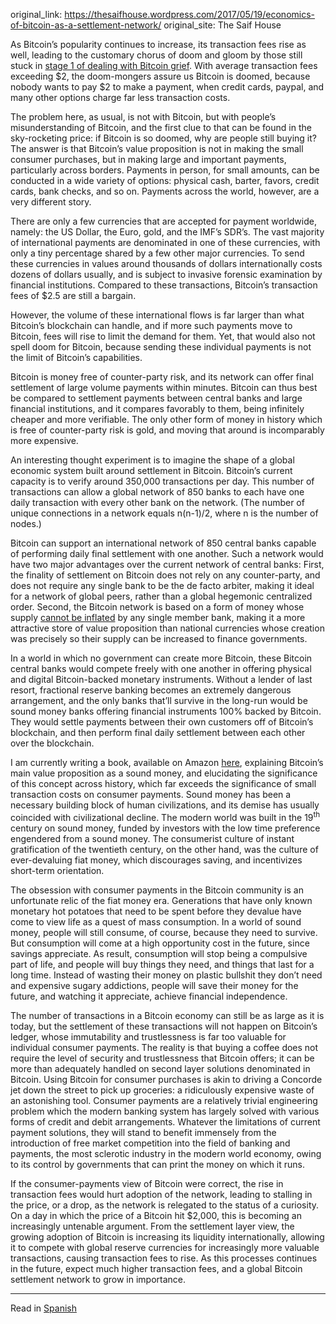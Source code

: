 original_link: https://thesaifhouse.wordpress.com/2017/05/19/economics-of-bitcoin-as-a-settlement-network/
original_site: The Saif House

As Bitcoin’s popularity continues to increase, its transaction fees rise as well, leading to the customary chorus of doom and gloom by those still stuck in [stage 1 of dealing with Bitcoin grief](https://twitter.com/saifedean/status/864512341987258369). With average transaction fees exceeding $2, the doom-mongers assure us Bitcoin is doomed, because nobody wants to pay $2 to make a payment, when credit cards, paypal, and many other options charge far less transaction costs.

The problem here, as usual, is not with Bitcoin, but with people’s misunderstanding of Bitcoin, and the first clue to that can be found in the sky-rocketing price: if Bitcoin is so doomed, why are people still buying it? The answer is that Bitcoin’s value proposition is not in making the small consumer purchases, but in making large and important payments, particularly across borders. Payments in person, for small amounts, can be conducted in a wide variety of options: physical cash, barter, favors, credit cards, bank checks, and so on. Payments across the world, however, are a very different story.

There are only a few currencies that are accepted for payment worldwide, namely: the US Dollar, the Euro, gold, and the IMF’s SDR’s. The vast majority of international payments are denominated in one of these currencies, with only a tiny percentage shared by a few other major currencies. To send these currencies in values around thousands of dollars internationally costs dozens of dollars usually, and is subject to invasive forensic examination by financial institutions. Compared to these transactions, Bitcoin’s transaction fees of $2.5 are still a bargain.

However, the volume of these international flows is far larger than what Bitcoin’s blockchain can handle, and if more such payments move to Bitcoin, fees will rise to limit the demand for them. Yet, that would also not spell doom for Bitcoin, because sending these individual payments is not the limit of Bitcoin’s capabilities.

Bitcoin is money free of counter-party risk, and its network can offer final settlement of large volume payments within minutes. Bitcoin can thus best be compared to settlement payments between central banks and large financial institutions, and it compares favorably to them, being infinitely cheaper and more verifiable. The only other form of money in history which is free of counter-party risk is gold, and moving that around is incomparably more expensive.

An interesting thought experiment is to imagine the shape of a global economic system built around settlement in Bitcoin. Bitcoin’s current capacity is to verify around 350,000 transactions per day. This number of transactions can allow a global network of 850 banks to each have one daily transaction with every other bank on the network. (The number of unique connections in a network equals n(n-1)/2, where n is the number of nodes.)

Bitcoin can support an international network of 850 central banks capable of performing daily final settlement with one another. Such a network would have two major advantages over the current network of central banks: First, the finality of settlement on Bitcoin does not rely on any counter-party, and does not require any single bank to be the de facto arbiter, making it ideal for a network of global peers, rather than a global hegemonic centralized order. Second, the Bitcoin network is based on a form of money whose supply [cannot be inflated](https://thesaifhouse.wordpress.com/2016/07/09/the-bitcoin-halving-and-monetary-competition/) by any single member bank, making it a more attractive store of value proposition than national currencies whose creation was precisely so their supply can be increased to finance governments.

In a world in which no government can create more Bitcoin, these Bitcoin central banks would compete freely with one another in offering physical and digital Bitcoin-backed monetary instruments. Without a lender of last resort, fractional reserve banking becomes an extremely dangerous arrangement, and the only banks that’ll survive in the long-run would be sound money banks offering financial instruments 100% backed by Bitcoin. They would settle payments between their own customers off of Bitcoin’s blockchain, and then perform final daily settlement between each other over the blockchain.

I am currently writing a book, available on Amazon [here](https://www.amazon.com/Bitcoin-Standard-Decentralized-Alternative-Central/dp/1119473861/), explaining Bitcoin’s main value proposition as a sound money, and elucidating the significance of this concept across history, which far exceeds the significance of small transaction costs on consumer payments. Sound money has been a necessary building block of human civilizations, and its demise has usually coincided with civilizational decline. The modern world was built in the 19<sup>th</sup> century on sound money, funded by investors with the low time preference engendered from a sound money. The consumerist culture of instant gratification of the twentieth century, on the other hand, was the culture of ever-devaluing fiat money, which discourages saving, and incentivizes short-term orientation.

The obsession with consumer payments in the Bitcoin community is an unfortunate relic of the fiat money era. Generations that have only known monetary hot potatoes that need to be spent before they devalue have come to view life as a quest of mass consumption. In a world of sound money, people will still consume, of course, because they need to survive. But consumption will come at a high opportunity cost in the future, since savings appreciate. As result, consumption will stop being a compulsive part of life, and people will buy things they need, and things that last for a long time. Instead of wasting their money on plastic bullshit they don’t need and expensive sugary addictions, people will save their money for the future, and watching it appreciate, achieve financial independence.

The number of transactions in a Bitcoin economy can still be as large as it is today, but the settlement of these transactions will not happen on Bitcoin’s ledger, whose immutability and trustlessness is far too valuable for individual consumer payments. The reality is that buying a coffee does not require the level of security and trustlessness that Bitcoin offers; it can be more than adequately handled on second layer solutions denominated in Bitcoin. Using Bitcoin for consumer purchases is akin to driving a Concorde jet down the street to pick up groceries: a ridiculously expensive waste of an astonishing tool. Consumer payments are a relatively trivial engineering problem which the modern banking system has largely solved with various forms of credit and debit arrangements. Whatever the limitations of current payment solutions, they will stand to benefit immensely from the introduction of free market competition into the field of banking and payments, the most sclerotic industry in the modern world economy, owing to its control by governments that can print the money on which it runs.

If the consumer-payments view of Bitcoin were correct, the rise in transaction fees would hurt adoption of the network, leading to stalling in the price, or a drop, as the network is relegated to the status of a curiosity. On a day in which the price of a Bitcoin hit $2,000, this is becoming an increasingly untenable argument. From the settlement layer view, the growing adoption of Bitcoin is increasing its liquidity internationally, allowing it to compete with global reserve currencies for increasingly more valuable transactions, causing transaction fees to rise. As this processes continues in the future, expect much higher transaction fees, and a global Bitcoin settlement network to grow in importance.

***

Read in [Spanish](/mempool/economics-of-bitcoin-as-a-settlement-network/es/)
